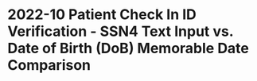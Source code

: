 # 2022-10 Patient Check In ID Verification - SSN4 Text Input vs. Date of Birth (DoB) Memorable Date Comparison
